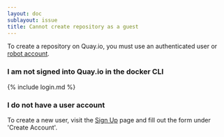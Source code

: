 ```yaml
---
layout: doc
sublayout: issue
title: Cannot create repository as a guest
---
```

To create a repository on Quay.io, you must use an authenticated user or [robot account](/glossary/robot-accounts.html).

### I am not signed into Quay.io in the docker CLI

{% include login.md %}

### I do not have a user account

To create a new user, visit the [Sign Up](https://quay.io/signin) page and fill out the form under 'Create Account'.
